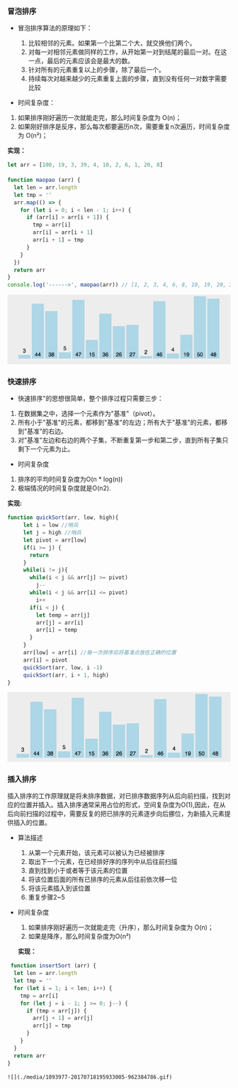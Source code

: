 ### 冒泡排序
- 冒泡排序算法的原理如下：
    1. 比较相邻的元素。如果第一个比第二个大，就交换他们两个。
    2. 对每一对相邻元素做同样的工作，从开始第一对到结尾的最后一对。在这一点，最后的元素应该会是最大的数。
    3. 针对所有的元素重复以上的步骤，除了最后一个。
    4. 持续每次对越来越少的元素重复上面的步骤，直到没有任何一对数字需要比较

- 时间复杂度：
 1. 如果排序刚好遍历一次就能走完，那么时间复杂度为 O(n)；
 2. 如果刚好排序是反序，那么每次都要遍历n次，需要重复n次遍历，时间复杂度为 O(n²)；
 
**实现：**
```javascript
let arr = [100, 19, 3, 39, 4, 10, 2, 6, 1, 20, 8]

function maopao (arr) {
  let len = arr.length
  let tmp = ''
  arr.map(() => {
    for (let i = 0; i < len - 1; i++) {
      if (arr[i] > arr[i + 1]) {
        tmp = arr[i]
        arr[i] = arr[i + 1]
        arr[i + 1] = tmp
      }
    }
  })
  return arr
}
console.log('------>', maopao(arr)) // [1, 2, 3, 4, 6, 8, 10, 19, 20, 39, 100]
```
![](./media/1093977-20170718164306583-1106893271.gif)


### 快速排序

- 快速排序"的思想很简单，整个排序过程只需要三步：
 1. 在数据集之中，选择一个元素作为"基准"（pivot）。
 2. 所有小于"基准"的元素，都移到"基准"的左边；所有大于"基准"的元素，都移到"基准"的右边。
 3. 对"基准"左边和右边的两个子集，不断重复第一步和第二步，直到所有子集只剩下一个元素为止。
- 时间复杂度
 1. 排序的平均时间复杂度为O(n * log(n))
 2. 极端情况的时间复杂度就是O(n2).
 
 **实现:**
 ```javascript
 function quickSort(arr, low, high){
      let i = low //哨兵
      let j = high //哨兵
      let pivot = arr[low]
      if(i >= j) {
        return
      }
      while(i != j){
        while(i < j && arr[j] >= pivot)
          j--
        while(i < j && arr[i] <= pivot)
          i++
        if(i < j) {
          let temp = arr[j]
          arr[j] = arr[i]
          arr[i] = temp
        }
      }
      arr[low] = arr[i] //每一次排序后将基准点放在正确的位置
      arr[i] = pivot
      quickSort(arr, low, i -1)
      quickSort(arr, i + 1, high)
}
 ```
![](./media/1093977-20170720144911458-343191376.gif)


### 插入排序
 插入排序的工作原理就是将未排序数据，对已排序数据序列从后向前扫描，找到对应的位置并插入。插入排序通常采用占位的形式，空间复杂度为O(1),因此，在从后向前扫描的过程中，需要反复的把已排序的元素逐步向后挪位，为新插入元素提供插入的位置。
- 算法描述
    1. 从第一个元素开始，该元素可以被认为已经被排序
    2. 取出下一个元素，在已经排好序的序列中从后往前扫描
    3. 直到找到小于或者等于该元素的位置
    4. 将该位置后面的所有已排序的元素从后往前依次移一位
    5. 将该元素插入到该位置
    6. 重复步骤2~5
- 时间复杂度
  1. 如果排序刚好遍历一次就能走完（升序），那么时间复杂度为 O(n)；
  2. 如果是降序，那么时间复杂度为O(n²)

  **实现：**
```javascript
 function insertSort (arr) {
  let len = arr.length
  let tmp = ''
  for (let i = 1; i < len; i++) {
    tmp = arr[i]
    for (let j = i - 1; j >= 0; j--) {
      if (tmp < arr[j]) {
        arr[j + 1] = arr[j]
        arr[j] = tmp
      }
    }
  }
  return arr
}
``` 
    
    ![](./media/1093977-20170718195933005-962384786.gif)